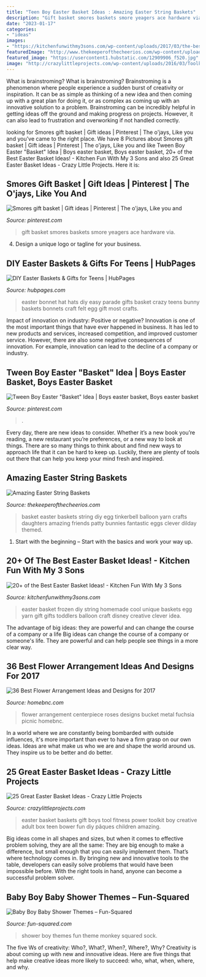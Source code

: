 ```yaml
---
title: "Teen Boy Easter Basket Ideas : Amazing Easter String Baskets"
description: "Gift basket smores baskets smore yeagers ace hardware via"
date: "2023-01-17"
categories:
- "ideas"
images:
- "https://kitchenfunwithmy3sons.com/wp-content/uploads/2017/03/the-best-easter-basket-ideas-15.jpg"
featuredImage: "http://www.thekeeperofthecheerios.com/wp-content/uploads/2017/03/bef352ab02949460556976c41b15a2ad-1.jpg"
featured_image: "https://usercontent1.hubstatic.com/12909906_f520.jpg"
image: "http://crazylittleprojects.com/wp-content/uploads/2016/03/Toolkit.jpg"
---
```



What is brainstroming?
What is brainstroming? Brainstroming is a phenomenon where people experience a sudden burst of creativity or inspiration. It can be as simple as thinking of a new idea and then coming up with a great plan for doing it, or as complex as coming up with an innovative solution to a problem. Brainstroming can be incredibly helpful in getting ideas off the ground and making progress on projects. However, it can also lead to frustration and overworking if not handled correctly.

	

		
looking for Smores gift basket | Gift ideas | Pinterest | The o&#039;jays, Like you and you've came to the right place. We have 8 Pictures about Smores gift basket | Gift ideas | Pinterest | The o&#039;jays, Like you and like Tween Boy Easter &quot;Basket&quot; Idea | Boys easter basket, Boys easter basket, 20+ of the Best Easter Basket Ideas! - Kitchen Fun With My 3 Sons and also 25 Great Easter Basket Ideas - Crazy Little Projects. Here it is:
		
    
## Smores Gift Basket | Gift Ideas | Pinterest | The O&#039;jays, Like You And

<img loading=lazy src="https://s-media-cache-ak0.pinimg.com/736x/18/e5/ef/18e5ef92cd597a234016a3d75575c5da.jpg" onerror="this.onerror=null;this.src='https://tse4.mm.bing.net/th?id=OIP.duAg6QIQ5J7q4BsuXw3HrQHaJ3&amp;pid=15.1';" alt="Smores gift basket | Gift ideas | Pinterest | The o&#039;jays, Like you and">

_Source: pinterest.com_

>gift basket smores baskets smore yeagers ace hardware via. 

	

4. Design a unique logo or tagline for your business.

    
## DIY Easter Baskets &amp; Gifts For Teens | HubPages

<img loading=lazy src="https://usercontent1.hubstatic.com/12909906_f520.jpg" onerror="this.onerror=null;this.src='https://tse2.mm.bing.net/th?id=OIP.uVfLtX7c4t8CQD4W4wGxaAHaJ4&amp;pid=15.1';" alt="DIY Easter Baskets &amp; Gifts for Teens | HubPages">

_Source: hubpages.com_

>easter bonnet hat hats diy easy parade gifts basket crazy teens bunny baskets bonnets craft felt egg gift most crafts. 

	

Impact of innovation on industry: Positive or negative?
Innovation is one of the most important things that have ever happened in business. It has led to new products and services, increased competition, and improved customer service. However, there are also some negative consequences of innovation. For example, innovation can lead to the decline of a company or industry.

    
## Tween Boy Easter &quot;Basket&quot; Idea | Boys Easter Basket, Boys Easter Basket

<img loading=lazy src="https://i.pinimg.com/736x/d1/58/23/d1582362da298158b85df10c84dd9cbf.jpg" onerror="this.onerror=null;this.src='https://tse3.mm.bing.net/th?id=OIP.NmdECCA_mQOzvlN55r4QSAHaLH&amp;pid=15.1';" alt="Tween Boy Easter &quot;Basket&quot; Idea | Boys easter basket, Boys easter basket">

_Source: pinterest.com_

>. 

	

Every day, there are new ideas to consider. Whether it’s a new book you’re reading, a new restaurant you’re preferences, or a new way to look at things. There are so many things to think about and find new ways to approach life that it can be hard to keep up. Luckily, there are plenty of tools out there that can help you keep your mind fresh and inspired.

    
## Amazing Easter String Baskets

<img loading=lazy src="http://www.thekeeperofthecheerios.com/wp-content/uploads/2017/03/bef352ab02949460556976c41b15a2ad-1.jpg" onerror="this.onerror=null;this.src='https://tse3.mm.bing.net/th?id=OIP.cMoH1ZqvPgjbHNc-aIXQ-wHaJ4&amp;pid=15.1';" alt="Amazing Easter String Baskets">

_Source: thekeeperofthecheerios.com_

>basket easter baskets string diy egg tinkerbell balloon yarn crafts daughters amazing friends patty bunnies fantastic eggs clever dilday themed. 

	

1. Start with the beginning – Start with the basics and work your way up.

    
## 20+ Of The Best Easter Basket Ideas! - Kitchen Fun With My 3 Sons

<img loading=lazy src="https://kitchenfunwithmy3sons.com/wp-content/uploads/2017/03/the-best-easter-basket-ideas-15.jpg" onerror="this.onerror=null;this.src='https://tse4.mm.bing.net/th?id=OIP._Q9SSHy60rfX8SQ1T3za-QHaJ8&amp;pid=15.1';" alt="20+ of the Best Easter Basket Ideas! - Kitchen Fun With My 3 Sons">

_Source: kitchenfunwithmy3sons.com_

>easter basket frozen diy string homemade cool unique baskets egg yarn gift gifts toddlers balloon craft disney creative clever idea. 

	

The advantage of big ideas: they are powerful and can change the course of a company or a life
Big ideas can change the course of a company or someone's life. They are powerful and can help people see things in a more clear way.

    
## 36 Best Flower Arrangement Ideas And Designs For 2017

<img loading=lazy src="https://cdn.homebnc.com/homeimg/2017/02/31-flower-arrangement-ideas-homebnc.jpg" onerror="this.onerror=null;this.src='https://tse3.mm.bing.net/th?id=OIP.FRvOaroGHtiGVmlYLJi4kQHaLG&amp;pid=15.1';" alt="36 Best Flower Arrangement Ideas and Designs for 2017">

_Source: homebnc.com_

>flower arrangement centerpiece roses designs bucket metal fuchsia picnic homebnc. 

	

In a world where we are constantly being bombarded with outside influences, it's more important than ever to have a firm grasp on our own ideas. Ideas are what make us who we are and shape the world around us. They inspire us to be better and do better.

    
## 25 Great Easter Basket Ideas - Crazy Little Projects

<img loading=lazy src="http://crazylittleprojects.com/wp-content/uploads/2016/03/Toolkit.jpg" onerror="this.onerror=null;this.src='https://tse4.mm.bing.net/th?id=OIP.xZ03WostTzY8U4i6GuZ6sAHaLG&amp;pid=15.1';" alt="25 Great Easter Basket Ideas - Crazy Little Projects">

_Source: crazylittleprojects.com_

>easter basket baskets gift boys tool fitness power toolkit boy creative adult box teen bower fun diy pâques children amazing. 

	

Big ideas come in all shapes and sizes, but when it comes to effective problem solving, they are all the same: They are big enough to make a difference, but small enough that you can easily implement them. That’s where technology comes in. By bringing new and innovative tools to the table, developers can easily solve problems that would have been impossible before. With the right tools in hand, anyone can become a successful problem solver.

    
## Baby Boy Baby Shower Themes – Fun-Squared

<img loading=lazy src="https://i0.wp.com/fun-squared.com/wp-content/uploads/2018/03/once-in-a-blue-moon.png?resize=660%2C990&amp;ssl=1" onerror="this.onerror=null;this.src='https://tse2.mm.bing.net/th?id=OIP.zF82u6otZoF_vnznxU_SsQHaLH&amp;pid=15.1';" alt="Baby Boy Baby Shower Themes – Fun-Squared">

_Source: fun-squared.com_

>shower boy themes fun theme monkey squared sock. 

	

The five Ws of creativity: Who?, What?, When?, Where?, Why?
Creativity is about coming up with new and innovative ideas. Here are five things that help make creative ideas more likely to succeed: who, what, when, where, and why.

